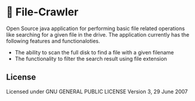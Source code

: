 # :file_folder: File-Crawler

Open Source java application for performing basic file related operations like searching for a given file in the drive. The application currently has the 
following features and functionaloties.

* The ability to scan the full disk to find a file with a given filename
* The functionality to filter the search result using file extension

## License

Licensed under GNU GENERAL PUBLIC LICENSE Version 3, 29 June 2007
